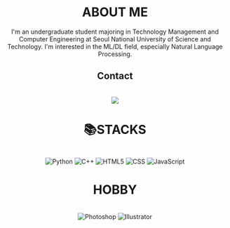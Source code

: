 <div align = "center"><h1> ABOUT ME  </h1>
  I'm an undergraduate student majoring in Technology Management and Computer Engineering at Seoul National University of Science and Technology. I'm   interested in the ML/DL field, especially Natural Language Processing.

  
  

  <h2>Contact</h2> <br>
  <a href="mailto:2bambitious@gmail.com" target="_blank">
    <img src="https://img.shields.io/badge/Gmail-EA4335.svg?style=flat-square&logo=Gmail&logoColor=white"/>
  </a>
  
</div>

<div align = "center">
  <h1>📚STACKS</h1> <br>
    <img alt="Python" src ="https://img.shields.io/badge/Python-3776AB.svg?&style=flat-square&logo=Python&logoColor=white"/>
    <img alt="C++" src="https://img.shields.io/badge/c++-00599C?style=flat-square&logo=c%2B%2B&logoColor=white"/>
    <img alt="HTML5" src ="https://img.shields.io/badge/HTML5-E34F26.svg?&style=flat-square&logo=HTML5&logoColor=white"/>
    <img alt="CSS" src ="https://img.shields.io/badge/CSS-1572B6.svg?&style=flat-square&logo=CSS3&logoColor=white"/>
    <img alt="JavaScript" src ="https://img.shields.io/badge/JavaScript-F7DF1E.svg?&style=flat-square&logo=JavaScript&logoColor=white"/>
  
</div>


<div align = "center">
  <h1>HOBBY</h1> <br>
    <img alt="Photoshop" src ="https://img.shields.io/badge/Photoshop-31A8FF.svg?&style=flat-square&logo=Adobe Photoshop&logoColor=white"/>
    <img alt="Illustrator" src ="https://img.shields.io/badge/Illustrator-FF9A00.svg?&style=flat-square&logo=Adobe Illustrator&logoColor=white"/>

  
</div>



